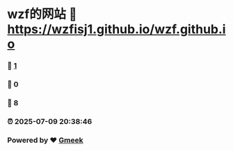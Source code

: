 # wzf的网站 :link: https://wzfisj1.github.io/wzf.github.io 
### :page_facing_up: [1](https://wzfisj1.github.io/wzf.github.io/tag.html) 
### :speech_balloon: 0 
### :hibiscus: 8 
### :alarm_clock: 2025-07-09 20:38:46 
### Powered by :heart: [Gmeek](https://github.com/Meekdai/Gmeek)
